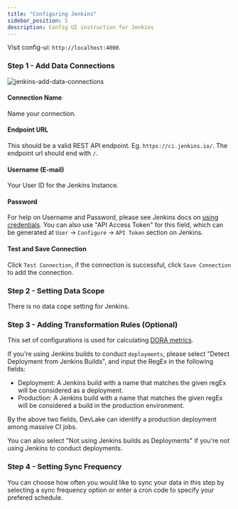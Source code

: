 ```yaml
---
title: "Configuring Jenkins"
sidebar_position: 5
description: Config UI instruction for Jenkins
---
```


Visit config-ui: `http://localhost:4000`.
### Step 1 - Add Data Connections
![jenkins-add-data-connections](/img/ConfigUI/jenkins-add-data-connections.png)

#### Connection Name
Name your connection.

#### Endpoint URL
This should be a valid REST API endpoint. Eg. `https://ci.jenkins.io/`. The endpoint url should end with `/`.

#### Username (E-mail)
Your User ID for the Jenkins Instance.

#### Password
For help on Username and Password, please see Jenkins docs on [using credentials](https://www.jenkins.io/doc/book/using/using-credentials/). You can also use "API Access Token" for this field, which can be generated at `User` -> `Configure` -> `API Token` section on Jenkins.

#### Test and Save Connection
Click `Test Connection`, if the connection is successful, click `Save Connection` to add the connection.

### Step 2 - Setting Data Scope
There is no data cope setting for Jenkins.

### Step 3 - Adding Transformation Rules (Optional)
This set of configurations is used for calculating [DORA metrics](../DORA.md).

If you're using Jenkins builds to conduct `deployments`, please select "Detect Deployment from Jenkins Builds", and input the RegEx in the following fields:
- Deployment: A Jenkins build with a name that matches the given regEx will be considered as a deployment.
- Production: A Jenkins build with a name that matches the given regEx will be considered a build in the production environment.

By the above two fields, DevLake can identify a production deployment among massive CI jobs.

You can also select "Not using Jenkins builds as Deployments" if you're not using Jenkins to conduct deployments.

### Step 4 - Setting Sync Frequency
You can choose how often you would like to sync your data in this step by selecting a sync frequency option or enter a cron code to specify your prefered schedule.
